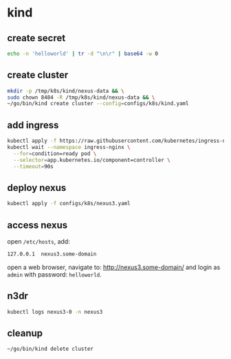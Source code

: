 # kind

## create secret

```bash
echo -n 'helloworld' | tr -d "\n\r" | base64 -w 0
```

## create cluster

```bash
mkdir -p /tmp/k8s/kind/nexus-data && \
sudo chown 8484 -R /tmp/k8s/kind/nexus-data && \
~/go/bin/kind create cluster --config=configs/k8s/kind.yaml
```

## add ingress

```bash
kubectl apply -f https://raw.githubusercontent.com/kubernetes/ingress-nginx/main/deploy/static/provider/kind/deploy.yaml && \
kubectl wait --namespace ingress-nginx \
  --for=condition=ready pod \
  --selector=app.kubernetes.io/component=controller \
  --timeout=90s
```

## deploy nexus

```bash
kubectl apply -f configs/k8s/nexus3.yaml
```

## access nexus

open `/etc/hosts`, add:

```bash
127.0.0.1  nexus3.some-domain
```

open a web browser, navigate to: <http://nexus3.some-domain/> and login as
`admin` with password: `helloworld`.

## n3dr

```bash
kubectl logs nexus3-0 -n nexus3
```

## cleanup

```bash
~/go/bin/kind delete cluster
```

